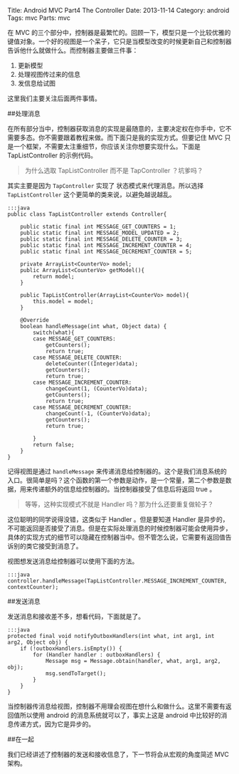 Title: Android MVC Part4 The Controller
Date: 2013-11-14
Category: android
Tags: mvc
Parts: mvc

在 MVC 的三个部分中，控制器是最繁忙的。回顾一下，模型只是一个比较优雅的键值对象。一个好的视图是一个呆子，它只是当模型改变的时候更新自己和控制器告诉他什么就做什么。而控制器主要做三件事：

1. 更新模型
2. 处理视图传过来的信息
3. 发信息给试图

这里我们主要关注后面两件事情。

##处理消息

在所有部分当中，控制器获取消息的实现是最随意的，主要决定权在你手中，它不需要多态。你不需要跟着教程来做。而下面只是我的实现方式。但要记住 MVC 只是一个框架，不需要太注重细节，你应该关注你想要实现什么。下面是 TapListController 的示例代码。

>为什么选取 TapListController 而不是 TapController ？坑爹吗？

其实主要是因为 `TapController` 实现了 状态模式来代理消息。所以选择 `TapListController` 这个更简单的类来说，以避免越说越乱。

    :::java
    public class TapListController extends Controller{
        
        public static final int MESSAGE_GET_COUNTERS = 1;
        public static final int MESSAGE_MODEL_UPDATED = 2;
        public static final int MESSAGE_DELETE_COUNTER = 3;
        public static final int MESSAGE_INCREMENT_COUNTER = 4;
        public static final int MESSAGE_DECREMENT_COUNTER = 5;
        
        private ArrayList<CounterVo> model;
        public ArrayList<CounterVo> getModel(){
            return model;
        }
        
        public TapListController(ArrayList<CounterVo> model){
            this.model = model;
        }

        @Override
        boolean handleMessage(int what, Object data) {
            switch(what){
            case MESSAGE_GET_COUNTERS:
                getCounters();
                return true;
            case MESSAGE_DELETE_COUNTER:
                deleteCounter((Integer)data);
                getCounters();
                return true;
            case MESSAGE_INCREMENT_COUNTER:
                changeCount(1, (CounterVo)data);
                getCounters();
                return true;
            case MESSAGE_DECREMENT_COUNTER:
                changeCount(-1, (CounterVo)data);
                getCounters();
                return true;
                
            }
            return false;
        }
    }

记得视图是通过 `handleMessage` 来传递消息给控制器的。这个是我们消息系统的入口。很简单是吗？这个函数的第一个参数是动作，是一个常量，第二个参数是数据，用来传递额外的信息给控制器的。当控制器接受了信息后将返回 true 。

>等等，这种实现模式不就是 Handler 吗？那为什么还要重复做轮子？

这位聪明的同学说得没错，这类似于 Handler 。但是要知道 Handler 是异步的，不可能返回是否接受了消息。但是在实际处理消息的时候控制器可能会使用异步，具体的实现方式的细节可以隐藏在控制器当中。但不管怎么说，它需要有返回值告诉别的类它接受到消息了。

视图想发送消息给控制器可以使用下面的方法。

    :::java
    controller.handleMessage(TapListController.MESSAGE_INCREMENT_COUNTER, contextCounter);

##发送消息

发送消息和接收差不多，想看代码，下面就是了。

    :::java
    protected final void notifyOutboxHandlers(int what, int arg1, int arg2, Object obj) {
        if (!outboxHandlers.isEmpty()) {
            for (Handler handler : outboxHandlers) {
                Message msg = Message.obtain(handler, what, arg1, arg2, obj);
                msg.sendToTarget();
            }
        }
    }

当控制器传消息给视图，控制器不用理会视图在想什么和做什么。这里不需要有返回值所以使用 android 的消息系统就可以了，事实上这是 android 中比较好的消息传递方式，因为它是异步的。

##在一起

我们已经讲述了控制器的发送和接收信息了，下一节将会从宏观的角度简述 MVC 架构。
